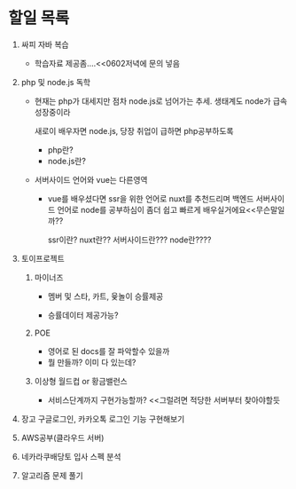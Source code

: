# 할일 목록

1. 싸피 자바 복습

   - 학습자료 제공좀....<<0602저녁에 문의 넣음

2. php 및 node.js 독학

   - 현재는 php가 대세지만 점차 node.js로 넘어가는 추세. 생태계도 node가 급속성장중이라 

     새로이 배우자면 node.js, 당장 취업이 급하면 php공부하도록

     - php란?
     - node.js란?

   - 서버사이드 언어와 vue는 다른영역

     - vue를 배우셨다면 ssr을 위한 언어로 nuxt를 추천드리며 백엔드 서버사이드 언어로 node를 공부하심이 좀더 쉽고 빠르게 배우실거에요<<무슨말일까??

       ssr이란? nuxt란?? 서버사이드란??? node란????

3. 토이프로젝트

   1. 마이너즈

      - 멤버 및 스타, 카트, 윷놀이 승률제공

      - 승률데이터 제공가능?

   2. POE

      - 영어로 된 docs를 잘 파악할수 있을까
      - 뭘 만들까? 이미 다 있는데?

   3. 이상형 월드컵 or 황금밸런스

      - 서비스단계까지 구현가능할까? <<그럴려면 적당한 서버부터 찾아야할듯

4. 장고 구글로그인, 카카오톡 로그인 기능 구현해보기

5. AWS공부(클라우드 서버)

6. 네카라쿠배당토 입사 스펙 분석

7. 알고리즘 문제 풀기

